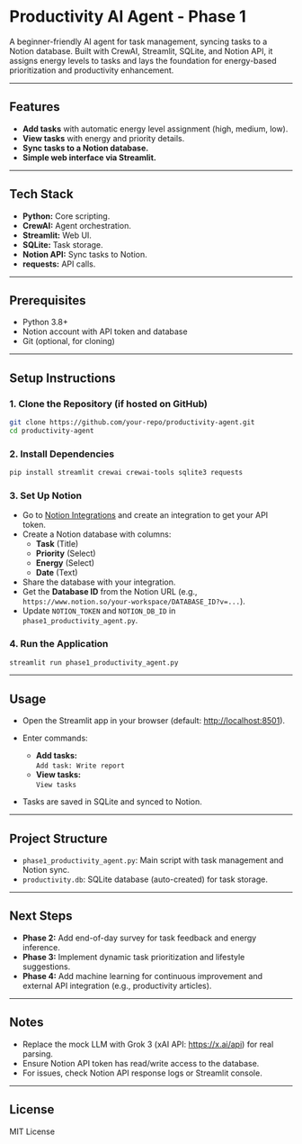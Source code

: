 # Productivity AI Agent - Phase 1

A beginner-friendly AI agent for task management, syncing tasks to a Notion database. Built with CrewAI, Streamlit, SQLite, and Notion API, it assigns energy levels to tasks and lays the foundation for energy-based prioritization and productivity enhancement.

---

## Features

- **Add tasks** with automatic energy level assignment (high, medium, low).
- **View tasks** with energy and priority details.
- **Sync tasks to a Notion database.**
- **Simple web interface via Streamlit.**

---

## Tech Stack

- **Python:** Core scripting.
- **CrewAI:** Agent orchestration.
- **Streamlit:** Web UI.
- **SQLite:** Task storage.
- **Notion API:** Sync tasks to Notion.
- **requests:** API calls.

---

## Prerequisites

- Python 3.8+
- Notion account with API token and database
- Git (optional, for cloning)

---

## Setup Instructions

### 1. Clone the Repository (if hosted on GitHub)
```bash
git clone https://github.com/your-repo/productivity-agent.git
cd productivity-agent
```

### 2. Install Dependencies
```bash
pip install streamlit crewai crewai-tools sqlite3 requests
```

### 3. Set Up Notion

- Go to [Notion Integrations](https://www.notion.so/my-integrations) and create an integration to get your API token.
- Create a Notion database with columns:
  - **Task** (Title)
  - **Priority** (Select)
  - **Energy** (Select)
  - **Date** (Text)
- Share the database with your integration.
- Get the **Database ID** from the Notion URL (e.g., `https://www.notion.so/your-workspace/DATABASE_ID?v=...`).
- Update `NOTION_TOKEN` and `NOTION_DB_ID` in `phase1_productivity_agent.py`.

### 4. Run the Application
```bash
streamlit run phase1_productivity_agent.py
```

---

## Usage

- Open the Streamlit app in your browser (default: [http://localhost:8501](http://localhost:8501)).
- Enter commands:
  - **Add tasks:**  
    `Add task: Write report`
  - **View tasks:**  
    `View tasks`

- Tasks are saved in SQLite and synced to Notion.

---

## Project Structure

- `phase1_productivity_agent.py`: Main script with task management and Notion sync.
- `productivity.db`: SQLite database (auto-created) for task storage.

---

## Next Steps

- **Phase 2:** Add end-of-day survey for task feedback and energy inference.
- **Phase 3:** Implement dynamic task prioritization and lifestyle suggestions.
- **Phase 4:** Add machine learning for continuous improvement and external API integration (e.g., productivity articles).

---

## Notes

- Replace the mock LLM with Grok 3 (xAI API: https://x.ai/api) for real parsing.
- Ensure Notion API token has read/write access to the database.
- For issues, check Notion API response logs or Streamlit console.

---

## License

MIT License
